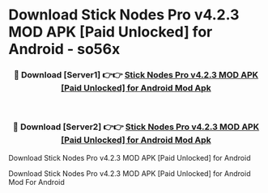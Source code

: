 # Download Stick Nodes Pro v4.2.3 MOD APK [Paid Unlocked] for Android - so56x


<div align="center">
<h3>🔴 Download [Server1] 👉👉 <a href="https://apk-comot.site?title=Stick_Nodes_Pro_v4.2.3_MOD_APK_[Paid_Unlocked]_for_Android">Stick Nodes Pro v4.2.3 MOD APK [Paid Unlocked] for Android Mod Apk</a></h3><br>
<h3>🔴 Download [Server2] 👉👉 <a href="https://apk-comot.site?title=Stick_Nodes_Pro_v4.2.3_MOD_APK_[Paid_Unlocked]_for_Android">Stick Nodes Pro v4.2.3 MOD APK [Paid Unlocked] for Android Mod Apk</a></h3>
</div>



Download Stick Nodes Pro v4.2.3 MOD APK [Paid Unlocked] for Android 

Download Stick Nodes Pro v4.2.3 MOD APK [Paid Unlocked] for Android Mod For Android